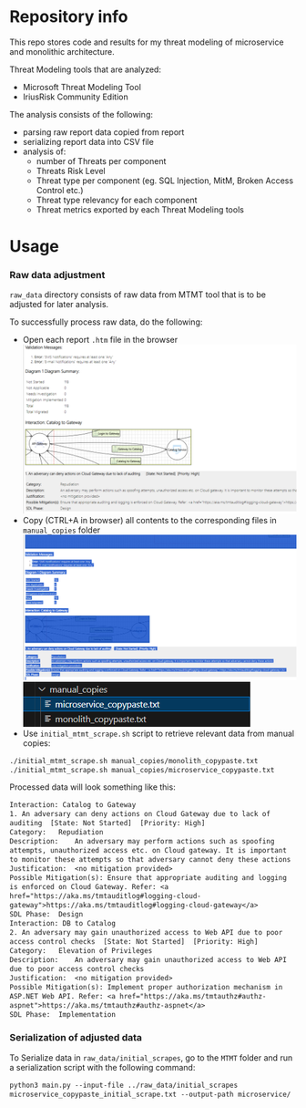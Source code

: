 # Repository info
This repo stores code and results for my threat modeling of microservice and monolithic architecture.

Threat Modeling tools that are analyzed:
- Microsoft Threat Modeling Tool
- IriusRisk Community Edition

The analysis consists of the following:
- parsing raw report data copied from report
- serializing report data into CSV file
- analysis of:
    - number of Threats per component
    - Threats Risk Level
    - Threat type per component (eg. SQL Injection, MitM, Broken Access Control etc.)
    - Threat type relevancy for each component
    - Threat metrics exported by each Threat Modeling tools

# Usage

### Raw data adjustment
`raw_data` directory consists of raw data from MTMT tool that is to be adjusted for later analysis.

To successfully process raw data, do the following:
- Open each report `.htm` file in the browser
![alt text](img/openreport.png)
- Copy (CTRL+A in browser) all contents to the corresponding files in `manual_copies` folder
![alt text](img/copy_content.png)
![alt text](img/copypastes.png)
- Use `initial_mtmt_scrape.sh` script to retrieve relevant data from manual copies:
```
./initial_mtmt_scrape.sh manual_copies/monolith_copypaste.txt
./initial_mtmt_scrape.sh manual_copies/microservice_copypaste.txt
```

Processed data will look something like this:
```
Interaction: Catalog to Gateway
1. An adversary can deny actions on Cloud Gateway due to lack of auditing  [State: Not Started]  [Priority: High] 
Category:	Repudiation
Description:	An adversary may perform actions such as spoofing attempts, unauthorized access etc. on Cloud gateway. It is important to monitor these attempts so that adversary cannot deny these actions
Justification:	<no mitigation provided>
Possible Mitigation(s):	Ensure that appropriate auditing and logging is enforced on Cloud Gateway. Refer: <a href="https://aka.ms/tmtauditlog#logging-cloud-gateway">https://aka.ms/tmtauditlog#logging-cloud-gateway</a>
SDL Phase:	Design
Interaction: DB to Catalog
2. An adversary may gain unauthorized access to Web API due to poor access control checks  [State: Not Started]  [Priority: High] 
Category:	Elevation of Privileges
Description:	An adversary may gain unauthorized access to Web API due to poor access control checks
Justification:	<no mitigation provided>
Possible Mitigation(s):	Implement proper authorization mechanism in ASP.NET Web API. Refer: <a href="https://aka.ms/tmtauthz#authz-aspnet">https://aka.ms/tmtauthz#authz-aspnet</a>
SDL Phase:	Implementation
```

### Serialization of adjusted data
To Serialize data in `raw_data/initial_scrapes`, go to the `MTMT` folder and run a serialization script with the following command:
```
python3 main.py --input-file ../raw_data/initial_scrapes microservice_copypaste_initial_scrape.txt --output-path microservice/
```